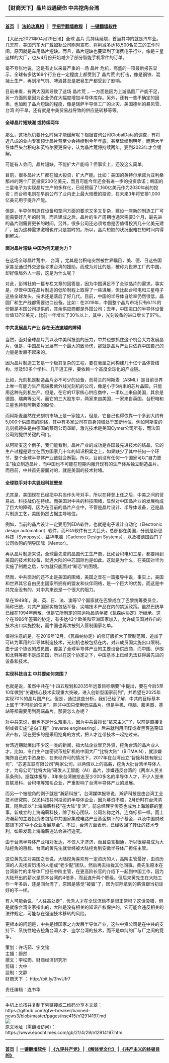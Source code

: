 ### 【财商天下】晶片战遇硬伤 中共挖角台湾
------------------------

#### [首页](https://github.com/gfw-breaker/banned-news3/blob/master/README.md) &nbsp;&nbsp;|&nbsp;&nbsp; [法轮功真相](https://github.com/begood0513/basic/blob/master/README.md)  &nbsp;&nbsp;|&nbsp;&nbsp; [手把手翻墙教程](https://github.com/gfw-breaker/guides/wiki)  &nbsp;&nbsp;|&nbsp;&nbsp; [一键翻墙软件](https://github.com/gfw-breaker/nogfw/blob/master/README.md)  



<div><p>
 【大纪元2021年04月29日讯】全球
 <ok href="https://www.epochtimes.com/gb/tag/%E6%99%B6%E7%89%87.html">
  晶片
 </ok>
 荒持续延烧，首当其冲的就是汽车业。几天前，美国汽车大厂戴姆勒公司刚刚宣布，将削减多达18,500名员工的工作时间，原因就是车用晶片短缺。而且，晶片短缺也蔓延到了消费电子行业，像是三星这样的大厂，也从4月份开始减少了部分智能手机零件的订单。
</p>
<p>
 毫不夸张地说，这是有史以来最严重的一场
 <ok href="https://www.epochtimes.com/gb/tag/%E6%99%B6%E7%89%87.html">
  晶片
 </ok>
 危机，高盛的一项最新报告显示，全球有多达169个行业在一定程度上都受到了
 <ok href="https://www.epochtimes.com/gb/tag/%E6%99%B6%E7%89%87%E8%8D%92.html">
  晶片荒
 </ok>
 的打击，像是钢铁、混凝土生产，再到冷气机、啤酒甚至是肥皂生产都受到了影响。
</p>
<p>
 目前来看，有两大因素导致了这场
 <ok href="https://www.epochtimes.com/gb/tag/%E6%99%B6%E7%89%87%E8%8D%92.html">
  晶片荒
 </ok>
 ，一方面是因为上游晶圆厂产能不足，另一方面则是因为企业仍在大幅度增加半导体库存。另外，还有一些不确定的因素，也加剧了晶片短缺的程度，像是瑞萨半导体工厂的火灾、美国德州的暴风雪、
 <ok href="https://www.epochtimes.com/gb/tag/%E5%8F%B0%E6%B9%BE.html">
  台湾
 </ok>
 的干旱，还有就是中美贸易战导致的供应链转移等等。
</p>
<h4>
 全球晶片短缺潮 或持续两年
</h4>
<p>
 那么，这场危机要什么时候才能缓解呢？根据咨询公司GlobalData的调查，有将近八成的业内专家预计晶片荒至少会持续到今年年底，甚至延续到明年。而两大半导体巨头台积电和英特尔要更保守，认为晶片荒将持续两年，要到2023年才会缓解。
</p>
<p>
 可能有人会问，晶片短缺，不能扩大产能吗？但事实上，还没这么简单。
</p>
<p>
 目前，很多晶片大厂都在加大投资，扩大产能。比如：美国的英特尔承诺为亚利桑那州的两个厂区投资200亿美元，而且可能今年还会有进一步的投资承诺；韩国的三星电子为实现晶片生产的多样化，已经预留了1,160亿美元作为2030年前的投资；而台积电则在早前公布了业内史上最大规模的投资，在未来3年将安排1,000亿美元用于提升产能。
</p>
<p>
 但是，半导体制造在设备和空间方面的要求又多又复杂，建设一座新的制造工厂可能需要好几年的时间，而且建成之后，晶片的生产周期也通常需要3个月，最先进的晶片则需要更长的时间。另外，很多公司还必须考虑是否值得投资几十亿美元建厂，因为这种需求激增也许只是暂时的。所以，晶片短缺的状况很难在短时间内得到解决。
</p>
<p>
</p>
<h4>
 面对晶片短缺 中国为何无能为力？
</h4>
<p>
 在这场全球晶片荒中，
 <ok href="https://www.epochtimes.com/gb/tag/%E5%8F%B0%E6%B9%BE.html">
  台湾
 </ok>
 ，尤其是台积电突然被世界瞩目，美、德、日这些国家甚至通过外交途径寻求台湾的援助，而成为对比的是，被称为世界工厂的中国，却好像局外人一般，这是为什么呢？
</p>
<p>
 对此，彭博社的一篇专栏文章的回答是，因为中国满足不了全球晶片的需求。事实是，尽管中国在晶片制造的低阶制程上取得了一些进展，但比起台积电和三星电子这些全球龙头，技术还是落后了好几代。目前，中国的半导体自给率仍然很低，晶圆厂和生产线都需要进口设备。比如：在2019年，中国整个晶片市场只有6.1%的份额是本国公司提供的，其余供应商都是外国公司；去年，中国进口的半导体设备价值137亿美元，比前一年增长了30%以上，其中，光刻设备的进口增长了97%。
</p>
<h4>
 中共发展晶片产业 存在无法逾越的障碍
</h4>
<p>
 当然，面对全球晶片荒以及中美科技战的压力，中共也想抓住这个机会大力发展晶片，但是，中国晶片发展有一个最大的致命伤，那就是晶片产业只依靠中国自己的力量是发展不起来的。
</p>
<p>
 因为晶片制造工艺是一个极其复杂的工程，要在毫厘之间构建几十亿个晶体管结构，涉及50多个学科、几千道工序，要依赖一个高度全球化的产业链。
</p>
<p>
 比如，光刻机是制造晶片必不可少的设备，而荷兰的阿斯麦（ASML）是目前世界上唯一有能力生产高端极紫外线光刻机的公司，像是小于5纳米的芯片晶圆，只能用这种光刻机生产。但是，在它的17家核心供应商中，一半以上来自美国，其余是德国、瑞典等公司。而它的三大股东中，两家来自美国，一家来自英国，台积电和三星也持有阿斯麦的股份。
</p>
<p>
 而阿斯麦虽然在光刻机市场上是一家独大，但是，它自己也得依靠一个多到大约有5,000个供应商的网络，其中有多家公司在自身领域处于垄断地位，例如阿斯麦的光刻机镜头是由德国的蔡司公司垄断，激光技术是美国Cymer公司所有，而法国公司则提供关键的阀门。
</p>
<p>
 从阿斯麦这个例子，我们能看到，晶片产业的成功是各国最先进技术的结晶，它的生产过程是建立在西方国家几十年的知识积累之上，如果缺少了其中任何一个环节，整个全球半导体产业链就会断裂。所以，目前没有任何一个国家可以“自力更生”独立制造晶片，而中国也不可能在短期内撇开现有的生产体系独立制造晶片。而目前，中共首先要面对的，就是美国的技术封堵。
</p>
<h4>
 全球联手对中共竖起科技壁垒
</h4>
<p>
 尤其是，美国现在已经把中共当作头号对手，所以在拜登上任之后，中美之间的贸易战、科技战仍在持续。而美国对中共的科技围堵，显然对中国晶片业的发展构成了巨大的障碍，因为在目前的晶片产业中，不管是晶片设计、半导体设备，还是晶片制造工艺，美国仍然占据主导地位。
</p>
<p>
 例如，当前的晶片设计一定要用到EDA软件，也就是电子设计自动化（Electronic design automation）软件，而EDA软件有三大巨头，总部都在美国，分别是新思科技（Synopsys）、益华电脑（Cadence Design Systems），以及被德国西门子公司收购的明导国际（Mentor）。
</p>
<p>
 再从晶片制造来说，全球最先进的晶圆代工生产商，比如台积电和三星，都要用到美国的技术和设备，就连大陆的中芯国际也是如此。这就是为什么，在美国对华为实施了制裁之后，华为就只能面对“断芯”的困境。
</p>
<p>
 然而，中共面对的还不止是美国的围堵，美国之音在一篇报导中说，事实上，美国和世界其它自由民主国家所拥有的盟友和伙伴网络，是一个巨大的优势，而这是中共完全没有的，对中共来说是一个很大的阻力。
</p>
<p>
 早在1949年，美、英、日、法、澳等17个国家就在巴黎成立了巴黎统筹委员会，简称巴统，对共产国家实施包括军备、尖端技术产品在内的禁运政策。虽然巴统早已经在1994年解散，但是它所制定的禁运物品清单被《瓦森纳协定》所继承。这个在1996年签署的协定，有多达42个欧美和亚洲国家加入，允许成员国对各自的技术出口实施控制，而中国也再次被列入管制国家名单。
</p>
<p>
 值得注意的是，在2019年12月，《瓦森纳协定》的修订版扩大了管制范围，追加了可转为军用的半导体制造技术，光刻机也被包括在内，对非成员国实施出口限制。由于这个协议的成员国，覆盖了全球半导体产业的主要设备供应商，而中国、伊朗和北韩等都不是成员国，所以在这个协定之下，中国基本上已经无法获得最先进的设备和技术。
</p>
<h4>
 实现科技自主 中共要如何突围？
</h4>
<p>
 也就是说，虽然中共在“十四五规划和2035年远景目标纲要”中提出，要在今后5至10年做到“关键核心技术实现重大突破，进入创新型国家前列”，并希望在2025年实现70%的晶片国产化。但是，通过这些分析，我们已经了解，中共的目标基本上属于“不可能的任务”，除非中国只使用低端晶片，但是手机、电脑、服务器、基站等都需要用到高端晶片。那要怎么办呢？
</p>
<p>
 对中共来说，倒也不是什么难事儿，因为中共最擅长“拿来主义”了，以前是直接复制或者实施“逆向工程”（reverse engineering），后来就利用间谍或者黑客盗窃知识产权，现在更多的是采用挖角的方式，把人才连带技术一起挖过来。
</p>
<p>
 台湾近期就爆出不少这一类的新闻，指大陆企业冒充外资，挖角台湾的晶片业人才。比如，专门生产加密货币挖矿机的中国大厂“比特大陆”（BITMAIN），就涉嫌掩饰自己的中资身份，在未经许可的情况下，2017年在台湾设立“智鈊科技有限公司”、“芯道互联有限公司”两家公司，以两倍以上的高薪，挖角大批台湾半导体人才，为母公司“比特大陆”研发人工智能（AI）晶片，涉嫌违反台湾的《两岸人民关系条例》。据媒体报导，3年来台湾被挖走至少200多名的半导体人才，不少人是来自联发科、台积电等知名企业，严重影响了台湾半导体产业的发展。
</p>
<p>
 而另一个被挖角的例子就是“瀚薪科技”。台湾媒体报导说，瀚薪科技是由台湾工业技术研究院、汉民科技共同投资的半导体企业，因为募资不顺，2月份时在台湾清算，随后却以“上海瀚薪科技”在大陆“复活”，前总经理李传英也成为上海瀚薪的董事。新成立的上海瀚薪科技，除了核心团队、公司名称之外，连商标都一样。而上海瀚薪的主要投资者包括中共国家集成电路产业基金旗下的子基金，以及中国财政部旗下的“中小企业发展基金”。不过，台湾方面表示，已经收回了转让的技术专利，如果发现上海瀚薪违法会进行追究。
</p>
<p>
 由于台湾半导体产业相对发达，不仅人才济济，而且语言相通，所以很容易成为大陆挖角的目标。台湾的黄先生就曾经被大陆挖角到安徽半导体厂担任主管。
</p>
<p>
 这位黄先生对美国之音说，大陆挖角喜欢有一定资历的人，高阶主管最好，由资历深的人去找资历浅的人组成“老少配”团队，然后再去拉拢其他同事。黄先生原本在台湾新竹的半导体厂担任中阶主管，在更高阶长官的介绍下一起到中国工作，因为大陆开出的薪水是原本台湾的4倍多，而且连升两个职级。但后来黄先生在大陆工作一年多后，还是回台湾了，原因是感觉“被骗”了，因为实际拿到的薪资跟当初谈好的不一样。
</p>
<p>
 有人可能会说，“人往高处走”，优秀人才在全球流动不是很正常吗？这话没错，但是就像台湾专家指出的，大陆是没有相关的知识产权保护的，它可能会违反相关的法律规定，可能存在强迫技术移转的风险。
</p>
<p>
 更根本的问题是，中共是倾国家之力发展半导体产业，这些中资公司是在中共的支持下、系统性地去挖角台湾人才、盗学台湾的技术，而不是单纯的厂与厂之间的竞争。
</p>
<p>
 策划：许巧茹、宇文铭
 <br/>
 主播：蔚然
 <br/>
 撰文：李松筠、财商经济研究所
 <br/>
 剪辑：大中
 <br/>
 监制：文静
 <br/>
 <ok href="https://www.epochtimes.com/gb/tag/%E8%B4%A2%E5%95%86%E5%A4%A9%E4%B8%8B.html">
  财商天下
 </ok>
 ：
 <ok href="http://bit.ly/3hvUfr7">
  http://bit.ly/3hvUfr7
 </ok>
</p>
<p>
 责任编辑：连书华
</p>
</div>
<hr/>
手机上长按并复制下列链接或二维码分享本文章：<br/>
https://github.com/gfw-breaker/banned-news3/blob/master/pages/nsc415/n12914197.md <br/>
<a href='https://github.com/gfw-breaker/banned-news3/blob/master/pages/nsc415/n12914197.md'><img src='https://github.com/gfw-breaker/banned-news3/blob/master/pages/nsc415/n12914197.md.png'/></a> <br/>
原文地址（需翻墙访问）：https://www.epochtimes.com/gb/21/4/29/n12914197.htm


------------------------
#### [首页](https://github.com/gfw-breaker/banned-news3/blob/master/README.md) &nbsp;|&nbsp; [一键翻墙软件](https://github.com/gfw-breaker/nogfw/blob/master/README.md) &nbsp;| [《九评共产党》](https://github.com/gfw-breaker/9ping.md/blob/master/README.md#九评之一评共产党是什么) | [《解体党文化》](https://github.com/gfw-breaker/jtdwh.md/blob/master/README.md) | [《共产主义的终极目的》](https://github.com/gfw-breaker/gczydzjmd.md/blob/master/README.md)


<img src='http://gfw-breaker.win/banned-news3/pages/nsc415/n12914197.md' width='0px' height='0px'/>